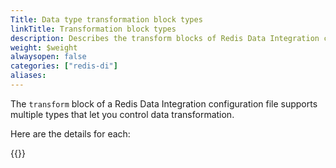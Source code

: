 ```yaml
---
Title: Data type transformation block types
linkTitle: Transformation block types
description: Describes the transform blocks of Redis Data Integration configuration files and the types that let you control data transformation.
weight: $weight
alwaysopen: false
categories: ["redis-di"]
aliases: 
---
```


The `transform` block of a Redis Data Integration configuration file supports multiple types that let you control data transformation.  

Here are the details for each:

{{<allchildren style="h2" description="true">}}